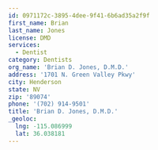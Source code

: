 ```yaml
---
id: 0971172c-3895-4dee-9f41-6b6ad35a2f9f
first_name: Brian
last_name: Jones
license: DMD
services:
  - Dentist
category: Dentists
org_name: 'Brian D. Jones, D.M.D.'
address: '1701 N. Green Valley Pkwy'
city: Henderson
state: NV
zip: '89074'
phone: '(702) 914-9501'
title: 'Brian D. Jones, D.M.D.'
_geoloc:
  lng: -115.086999
  lat: 36.038181
---
```

